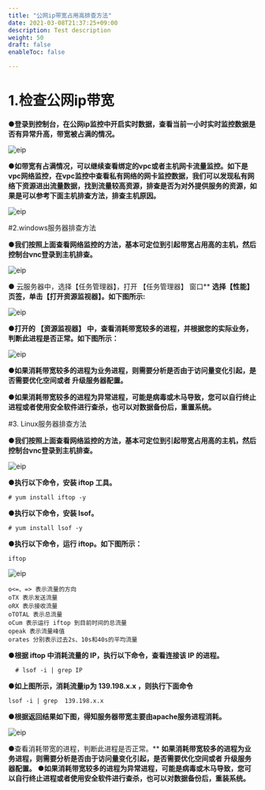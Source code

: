 ```yaml
---
title: "公网ip带宽占用高排查方法"
date: 2021-03-08T21:37:25+09:00
description: Test description
weight: 50
draft: false
enableToc: false

---
```


# 1.检查公网ip带宽

●**登录到控制台，在公网ip监控中开启实时数据，查看当前一小时实时监控数据是否有异常升高，带宽被占满的情况。**



 ![eip](../_images/EIP1.png)



●**如带宽有占满情况，可以继续查看绑定的vpc或者主机网卡流量监控。如下是vpc网络监控，在vpc监控中查看私有网络的网卡监控数据，我们可以发现私有网络下资源进出流量数据，找到流量较高资源，排查是否为对外提供服务的资源，如果是可以参考下面主机排查方法，排查主机原因。**



 ![eip](../_images/EIP2.png)

#2.windows服务器排查方法



●**我们按照上面查看网络监控的方法，基本可定位到引起带宽占用高的主机，然后控制台vnc登录到主机排查。**



 ![eip](../_images/EIP3.png)



● 云服务器中，选择【任务管理器】，打开 【任务管理器】 窗口**
**选择【性能】页签，单击【打开资源监视器】。如下图所示:** 

 ![eip](../_images/EIP4.png)



●**打开的 【资源监视器】 中，查看消耗带宽较多的进程，并根据您的实际业务，判断此进程是否正常。如下图所示：**

 ![eip](../_images/EIP5.png)



●**如果消耗带宽较多的进程为业务进程，则需要分析是否由于访问量变化引起，是否需要优化空间或者 升级服务器配置。**

●**如果消耗带宽较多的进程为异常进程，可能是病毒或木马导致，您可以自行终止进程或者使用安全软件进行查杀，也可以对数据备份后，重置系统。**





#3. Linux服务器排查方法



●**我们按照上面查看网络监控的方法，基本可定位到引起带宽占用高的主机，然后控制台vnc登录到主机排查。**



 ![eip](../_images/EIP6.png)



●**执行以下命令，安装 iftop 工具。**

```
# yum install iftop -y
```



●**执行以下命令，安装 lsof。**



```
# yum install lsof -y
```



●**执行以下命令，运行 iftop。如下图所示：**



```
iftop
```
 ![eip](../_images/EIP7.png)

```
o<=、=> 表示流量的方向
oTX 表示发送流量
oRX 表示接收流量
oTOTAL 表示总流量
oCum 表示运行 iftop 到目前时间的总流量
opeak 表示流量峰值
orates 分别表示过去2s、10s和40s的平均流量
```



●**根据 iftop 中消耗流量的 IP，执行以下命令，查看连接该 IP 的进程。**



```
  # lsof -i | grep IP
```



●**如上图所示，消耗流量ip为 139.198.x.x  ，则执行下面命令**



```
lsof -i | grep  139.198.x.x
```



●**根据返回结果如下图，得知服务器带宽主要由apache服务进程消耗。**



 ![eip](../_images/EIP8.png)



●查看消耗带宽的进程，判断此进程是否正常。**
**如果消耗带宽较多的进程为业务进程，则需要分析是否由于访问量变化引起，是否需要优化空间或者 升级服务器配置。**
**●如果消耗带宽较多的进程为异常进程，可能是病毒或木马导致，您可以自行终止进程或者使用安全软件进行查杀，也可以对数据备份后，重装系统。**